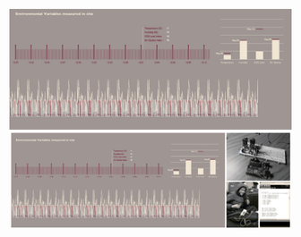 ![data visualization samples](https://github.com/vinarahimian/Processing-Data-Visualization-/blob/master/Visualizations/0.jpg)
![data visualization samples](https://github.com/vinarahimian/Processing-Data-Visualization-/blob/master/Visualizations/01.jpg)
